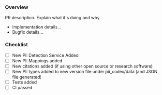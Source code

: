 ### Overview

PR description. Explain what it's doing and why.

- Implementation details...
- Bugfix details...

### Checklist

- [ ] New PII Detection Service Added
- [ ] New PII Mappings added
- [ ] New citations added (if using other open source or research software)
- [ ] New PII types added to new version file under pii_codex/data (and JSON file generated)
- [ ] Tests added
- [ ] CI passed